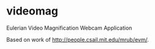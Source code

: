 # videomag
Eulerian Video Magnification Webcam Application

Based on work of http://people.csail.mit.edu/mrub/evm/.

